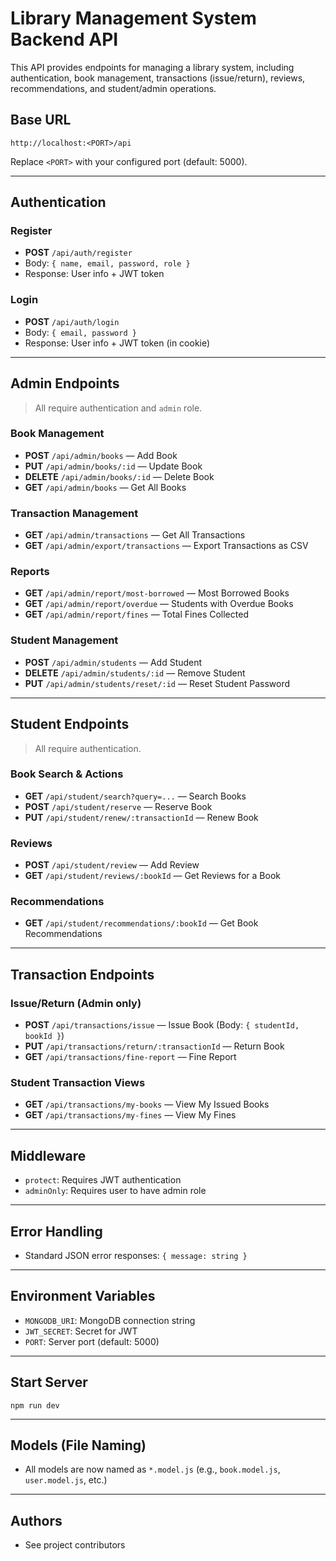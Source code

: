 
# Library Management System Backend API

This API provides endpoints for managing a library system, including authentication, book management, transactions (issue/return), reviews, recommendations, and student/admin operations.

## Base URL

```
http://localhost:<PORT>/api
```

Replace `<PORT>` with your configured port (default: 5000).

---

## Authentication

### Register
- **POST** `/api/auth/register`
- Body: `{ name, email, password, role }`
- Response: User info + JWT token

### Login
- **POST** `/api/auth/login`
- Body: `{ email, password }`
- Response: User info + JWT token (in cookie)

---

## Admin Endpoints
> All require authentication and `admin` role.

### Book Management
- **POST** `/api/admin/books` — Add Book
- **PUT** `/api/admin/books/:id` — Update Book
- **DELETE** `/api/admin/books/:id` — Delete Book
- **GET** `/api/admin/books` — Get All Books

### Transaction Management
- **GET** `/api/admin/transactions` — Get All Transactions
- **GET** `/api/admin/export/transactions` — Export Transactions as CSV

### Reports
- **GET** `/api/admin/report/most-borrowed` — Most Borrowed Books
- **GET** `/api/admin/report/overdue` — Students with Overdue Books
- **GET** `/api/admin/report/fines` — Total Fines Collected

### Student Management
- **POST** `/api/admin/students` — Add Student
- **DELETE** `/api/admin/students/:id` — Remove Student
- **PUT** `/api/admin/students/reset/:id` — Reset Student Password

---

## Student Endpoints
> All require authentication.

### Book Search & Actions
- **GET** `/api/student/search?query=...` — Search Books
- **POST** `/api/student/reserve` — Reserve Book
- **PUT** `/api/student/renew/:transactionId` — Renew Book

### Reviews
- **POST** `/api/student/review` — Add Review
- **GET** `/api/student/reviews/:bookId` — Get Reviews for a Book

### Recommendations
- **GET** `/api/student/recommendations/:bookId` — Get Book Recommendations

---

## Transaction Endpoints

### Issue/Return (Admin only)
- **POST** `/api/transactions/issue` — Issue Book (Body: `{ studentId, bookId }`)
- **PUT** `/api/transactions/return/:transactionId` — Return Book
- **GET** `/api/transactions/fine-report` — Fine Report

### Student Transaction Views
- **GET** `/api/transactions/my-books` — View My Issued Books
- **GET** `/api/transactions/my-fines` — View My Fines

---

## Middleware
- `protect`: Requires JWT authentication
- `adminOnly`: Requires user to have admin role

---

## Error Handling
- Standard JSON error responses: `{ message: string }`

---

## Environment Variables
- `MONGODB_URI`: MongoDB connection string
- `JWT_SECRET`: Secret for JWT
- `PORT`: Server port (default: 5000)

---

## Start Server
```
npm run dev
```

---

## Models (File Naming)
- All models are now named as `*.model.js` (e.g., `book.model.js`, `user.model.js`, etc.)

---

## Authors
- See project contributors
